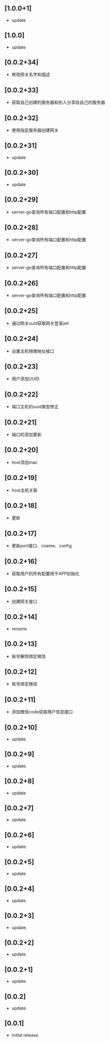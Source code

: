## [1.0.0+1]

* update

## [1.0.0]

* update

## [0.0.2+34]

* 修改网关名字和描述

## [0.0.2+33]

* 获取自己创建的服务器和别人分享给自己的服务器

## [0.0.2+32]

* 使用指定服务器创建网关

## [0.0.2+31]

* update

## [0.0.2+30]

* update

## [0.0.2+29]

* server-go查询所有端口配置和http配置

## [0.0.2+28]

* server-go查询所有端口配置和http配置

## [0.0.2+27]

* server-go查询所有端口配置和http配置

## [0.0.2+26]

* server-go查询所有端口配置和http配置

## [0.0.2+25]

* 通过网关uuid获取网关登录jwt

## [0.0.2+24]

* 设置主机物理地址接口

## [0.0.2+23]

* 用户添加UUID

## [0.0.2+22]

* 端口主机的uuid类型修正

## [0.0.2+21]

* 端口的添加更新

## [0.0.2+20]

* host添加mac

## [0.0.2+19]

* host主机关联

## [0.0.2+18]

* 更新

## [0.0.2+17]

* 更新port接口、cname、config

## [0.0.2+16]

* 获取用户的所有配置用于APP初始化

## [0.0.2+15]

* 创建网关接口

## [0.0.2+14]

* rename

## [0.0.2+13]

* 账号解除绑定微信

## [0.0.2+12]

* 账号绑定微信

## [0.0.2+11]

* 添加微信code获取用户信息接口

## [0.0.2+10]

* update.

## [0.0.2+9]

* update.

## [0.0.2+8]

* update.

## [0.0.2+7]

* update.

## [0.0.2+6]

* update.

## [0.0.2+5]

* update.

## [0.0.2+4]

* update.

## [0.0.2+3]

* update.

## [0.0.2+2]

* update.

## [0.0.2+1]

* update.

## [0.0.2]

* update.

## [0.0.1]

* initial release.
